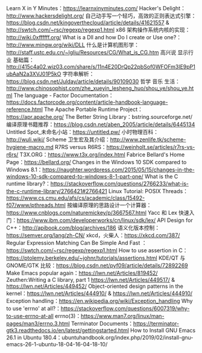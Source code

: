 Learn X in Y Minutes：https://learnxinyminutes.com/
Hacker's Delight：http://www.hackersdelight.org/
自己动手写一个轻巧，高效的正则表达式引擎：https://blog.csdn.net/kingoverthecloud/article/details/41621557 & http://swtch.com/~rsc/regexp/regexp1.html
x86 架构操作系统内核的实现：http://wiki.0xffffff.org/
What is a Dll and how Do I create or Use one?：http://www.mingw.org/wiki/DLL
什么是计算机图形学：http://staff.ustc.edu.cn/~lgliu/Resources/CG/What_is_CG.htm
高兴说 显示行业 基础篇：http://415c4a02.wiz03.com/share/s/11n4E20DrQp22pbSof0WFOFm3IE9pP1ubAaN2a3XVJ01P5kO
字符串解析：https://blog.csdn.net/Julday/article/details/90109030
哲学 音乐 生活：http://www.chinosophist.com/zhe_xueyin_lesheng_huo/shou_ye/shou_ye.html
The language \- Factor Documentation：https://docs.factorcode.org/content/article-handbook-language-reference.html
The Apache Portable Runtime Project：https://apr.apache.org/
The Better String Library：bstring.sourceforge.net/
编译原理书籍推荐：https://blog.csdn.net/aben_2005/article/details/6445134
Untitled Spot_未命名小站：https://untitled.pw/
小时物理百科：http://wuli.wiki/
Scheme 卫生宏及其介绍：http://www.zenlife.tk/scheme-hygiene-macro.md
R7RS versus R6RS：https://weinholt.se/articles/r7rs-vs-r6rs/
T3X.ORG：https://www.t3x.org/index.html
Fabrice Bellard's Home Page：https://bellard.org/
Changes in the Windows 10 SDK compared to Windows 8.1：https://naughter.wordpress.com/2015/05/15/changes-in-the-windows-10-sdk-compared-to-windows-8-1-part-one/
What is the C runtime library?：https://stackoverflow.com/questions/2766233/what-is-the-c-runtime-library/2766421#2766421
Linux Tutorial: POSIX Threads：https://www.cs.cmu.edu/afs/cs/academic/class/15492-f07/www/pthreads.html
按编译原理的思路设计一个计算器：https://www.cnblogs.com/naturemickey/p/3667567.html
Yacc 和 Lex 快速入门：https://www.ibm.com/developerworks/cn/linux/sdk/lex/
API Design for C++：http://apibook.com/blog/archives/186
语义化版本控制：https://semver.org/lang/zh-CN/
xkcd，火柴人：https://xkcd.com/387/
Regular Expression Matching Can Be Simple And Fast ：https://swtch.com/~rsc/regexp/regexp1.html
How to use assertion in C：https://ptolemy.berkeley.edu/~johnr/tutorials/assertions.html
KDE/QT 与 GNOME/GTK 比较：https://blog.csdn.net/pyf09/article/details/72892269
Make Emacs popular again：https://lwn.net/Articles/819452/
Zeuthen:Writing a C library, part 1 https://lwn.net/Articles/449517/ & https://lwn.net/Articles/449452/
Object-oriented design patterns in the kernel：https://lwn.net/Articles/444910/ & https://lwn.net/Articles/444910/
Exception handling：https://en.wikipedia.org/wiki/Exception_handling
Why to use 'errno' at all?：https://stackoverflow.com/questions/6007319/why-to-use-errno-at-all
errno(3)：https://www.man7.org/linux/man-pages/man3/errno.3.html
Terminator Documents：https://terminator-gtk3.readthedocs.io/en/latest/gettingstarted.html
How to Install GNU Emacs 26.1 in Ubuntu 180.4：ubuntuhandbook.org/index.php/2019/02/install-gnu-emacs-26-1-ubuntu-18-04-16-04-18-10/
